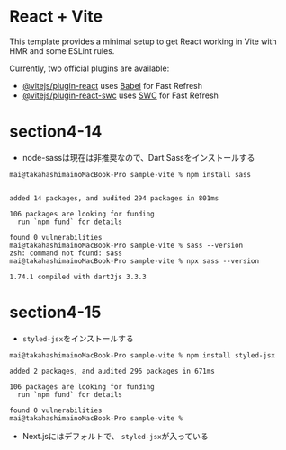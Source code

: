 # React + Vite

This template provides a minimal setup to get React working in Vite with HMR and some ESLint rules.

Currently, two official plugins are available:

- [@vitejs/plugin-react](https://github.com/vitejs/vite-plugin-react/blob/main/packages/plugin-react/README.md) uses [Babel](https://babeljs.io/) for Fast Refresh
- [@vitejs/plugin-react-swc](https://github.com/vitejs/vite-plugin-react-swc) uses [SWC](https://swc.rs/) for Fast Refresh

# section4-14
- node-sassは現在は非推奨なので、Dart Sassをインストールする
```
mai@takahashimainoMacBook-Pro sample-vite % npm install sass


added 14 packages, and audited 294 packages in 801ms

106 packages are looking for funding
  run `npm fund` for details

found 0 vulnerabilities
mai@takahashimainoMacBook-Pro sample-vite % sass --version
zsh: command not found: sass
mai@takahashimainoMacBook-Pro sample-vite % npx sass --version

1.74.1 compiled with dart2js 3.3.3
```
# section4-15
- `styled-jsx`をインストールする
```
mai@takahashimainoMacBook-Pro sample-vite % npm install styled-jsx

added 2 packages, and audited 296 packages in 671ms

106 packages are looking for funding
  run `npm fund` for details

found 0 vulnerabilities
mai@takahashimainoMacBook-Pro sample-vite %                            
```
- Next.jsにはデフォルトで、 `styled-jsx`が入っている